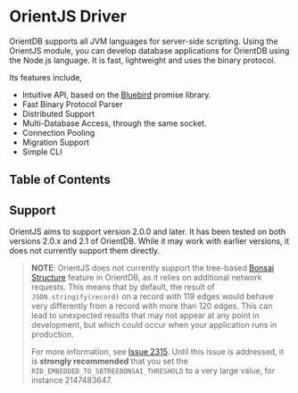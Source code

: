 # OrientJS Driver

OrientDB supports all JVM languages for server-side scripting.  Using the OrientJS module, you can develop database applications for OrientDB using the Node.js language.  It is fast, lightweight and uses the binary protocol.

Its features include,

- Intuitive API, based on the [Bluebird](https://github.com/petkaantonov/bluebird) promise library.
- Fast Binary Protocol Parser
- Distributed Support
- Multi-Database Access, through the same socket.
- Connection Pooling
- Migration Support
- Simple CLI

## Table of Contents



## Support 

OrientJS aims to support version 2.0.0 and later.  It has been tested on both versions 2.0.x and 2.1 of OrientDB.  While it may work with earlier versions, it does not currently support them directly.

<!-- Need new boilerplate for Contributions -->

>**NOTE**: OrientJS does not currently support the tree-based [Bonsai Structure](RidBag.md) feature in OrientDB, as it relies on additional network requests.  This means that by default, the result of `JSON.stringify(record)` on a record with 119 edges would behave very differently from a record with more than 120 edges.  This can lead to unexpected results that may not appear at any point in development, but which could occur when your application runs in production.
>
>For more information, see [Issue 2315](https://github.com/orientechnologies/orientdb/issues/2315).  Until this issue is addressed, it is **strongly recommended** that you set the `RID_EMBEDDED_TO_SBTREEBONSAI_THRESHOLD` to a very large value, for instance 2147483647.
